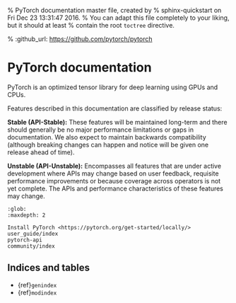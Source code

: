 % PyTorch documentation master file, created by
%  sphinx-quickstart on Fri Dec 23 13:31:47 2016.
%  You can adapt this file completely to your liking, but it should at least
%  contain the root `toctree` directive.

% :github_url: https://github.com/pytorch/pytorch

PyTorch documentation
===================================

PyTorch is an optimized tensor library for deep learning using GPUs and CPUs.

Features described in this documentation are classified by release status:

**Stable (API-Stable):**
These features will be maintained long-term and there should generally be no major performance limitations or gaps in documentation. We also expect to maintain backwards compatibility (although breaking changes can happen and notice will be given one release ahead of time).

**Unstable (API-Unstable):**
Encompasses all features that are under active development where APIs may change based on user feedback, requisite performance improvements or because coverage across operators is not yet complete.
The APIs and performance characteristics of these features may change.

```{toctree}
:glob:
:maxdepth: 2

Install PyTorch <https://pytorch.org/get-started/locally/>
user_guide/index
pytorch-api
community/index
```

## Indices and tables

* {ref}`genindex`
* {ref}`modindex`
